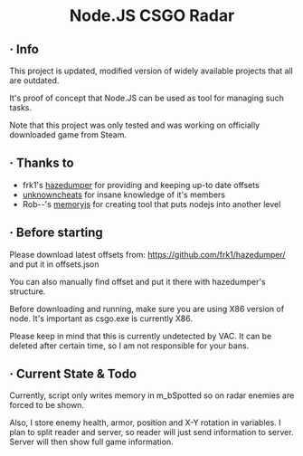 # <div align="center">Node.JS CSGO Radar</div>


## · Info

This project is updated, modified version of widely available projects that all are outdated.

It's proof of concept that Node.JS can be used as tool for managing such tasks.

Note that this project was only tested and was working on officially downloaded game from Steam.

## · Thanks to

- frk1's [hazedumper](https://github.com/frk1/hazedumper/) for providing and keeping up-to date offsets
- [unknowncheats](www.unknowncheats.me) for insane knowledge of it's members
- Rob--'s [memoryjs](https://www.npmjs.com/package/memoryjs) for creating tool that puts nodejs into another level

## · Before starting

Please download latest offsets from: https://github.com/frk1/hazedumper/ and put it in offsets.json

You can also manually find offset and put it there with hazedumper's structure.

Before downloading and running, make sure you are using X86 version of node. It's important as csgo.exe is currently
X86.

Please keep in mind that this is currently undetected by VAC. It can be deleted after certain time, so I am not
responsible for your bans.

## · Current State & Todo

Currently, script only writes memory in m_bSpotted so on radar enemies are forced to be shown.

Also, I store enemy health, armor, position and X-Y rotation in variables. I plan to split reader and server, so reader
will just send information to server. Server will then show full game information.

